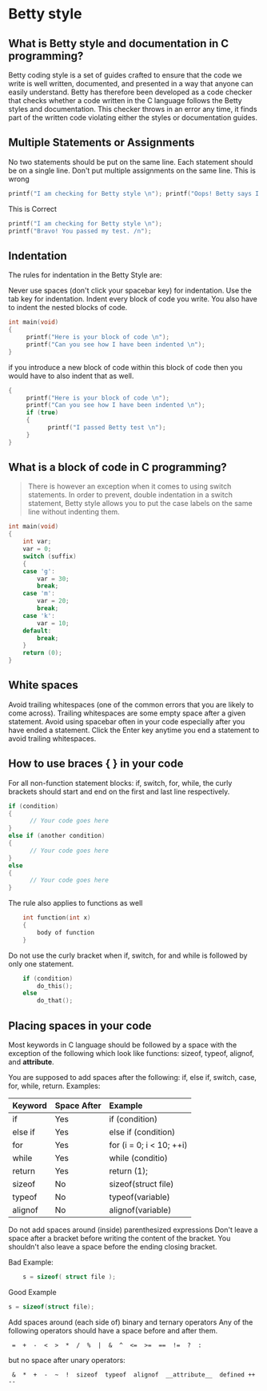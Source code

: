 # Betty style

## What is Betty style and documentation in C programming?
Betty coding style is a set of guides crafted to ensure that the code we write is well written, documented, and presented in a way that anyone can easily understand.
Betty has therefore been developed as a code checker that checks whether a code written in the C language follows the Betty styles and documentation.
This checker throws in an error any time, it finds part of the written code violating either the styles or documentation guides.

## Multiple Statements or Assignments
No two statements should be put on the same line. Each statement should be on a single line. Don't put multiple assignments on the same line.
This is wrong
```c
printf("I am checking for Betty style \n"); printf("Oops! Betty says I have some errors /n");
```
This is Correct
```c
printf("I am checking for Betty style \n"); 
printf("Bravo! You passed my test. /n");
```

## Indentation
The rules for indentation in the Betty Style are:

Never use spaces (don't click your spacebar key) for indentation.
Use the tab key for indentation.
Indent every block of code you write.
You also have to indent the nested blocks of code.
```c
int main(void)
{
     printf("Here is your block of code \n");
     printf("Can you see how I have been indented \n");
}
```
if you introduce a new block of code within this block of code then you would have to also indent that as well.
```c
{
     printf("Here is your block of code \n");
     printf("Can you see how I have been indented \n");
     if (true)
     {
           printf("I passed Betty test \n");
     }
}
```

## What is a block of code in C programming?
> There is however an exception when it comes to using switch statements. In order to prevent, double indentation in a switch statement, Betty style allows you to put the case labels on the same line without indenting them.

```c
int main(void)
{
    int var;
    var = 0;
    switch (suffix)
    {
    case 'g':
        var = 30;
        break;
    case 'm':
        var = 20;
        break;
    case 'k':
        var = 10;
    default:
        break;
    }
    return (0);
}
```

## White spaces
Avoid trailing whitespaces (one of the common errors that you are likely to come across). Trailing whitespaces are some empty space after a given statement.
Avoid using spacebar often in your code especially after you have ended a statement. Click the Enter key anytime you end a statement to avoid trailing whitespaces.

## How to use braces { } in your code
For all non-function statement blocks: if, switch, for, while, the curly brackets should start and end on the first and last line respectively.

```c
if (condition)
{
      // Your code goes here
}
else if (another condition)
{
      // Your code goes here
}
else
{
      // Your code goes here
}
```

The rule also applies to functions as well
```c
    int function(int x)
    {
        body of function
    }
```
Do not use the curly bracket when if, switch, for and while is followed by only one statement.

```c
    if (condition)
        do_this();
    else
        do_that();
```

## Placing spaces in your code
Most keywords in C language should be followed by a space with the exception of the following which look like functions: sizeof, typeof, alignof, and __attribute__.

You are supposed to add spaces after the following: if, else if, switch, case, for, while, return. Examples:



| Keyword	| Space After |	Example                  |
| :---      | :---        | :---                     |
| if        |	Yes       |	if (condition)           |
| else if	| Yes         |	else if (condition)      |
| for       | Yes         |	for (i = 0; i < 10; ++i) |
| while     | Yes         | while (conditio)         |
| return    | Yes         | return (1);              |
| sizeof    | No          |	sizeof(struct file)      |
| typeof    | No          |	typeof(variable)         |
| alignof   | No          |	alignof(variable)        |

Do not add spaces around (inside) parenthesized expressions
Don't leave a space after a bracket before writing the content of the bracket. You shouldn't also leave a space before the ending closing bracket.

Bad Example:
```c
    s = sizeof( struct file );
```
Good Example
```c
s = sizeof(struct file);
```
Add spaces around (each side of) binary and ternary operators
Any of the following operators should have a space before and after them.
```
 =  +  -  <  >  *  /  %  |  &  ^  <=  >=  ==  !=  ?  :
```

but no space after unary operators:
```
 &  *  +  -  ~  !  sizeof  typeof  alignof  __attribute__  defined ++ --
```


